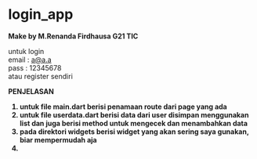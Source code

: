 # login_app

<b>Make by M.Renanda Firdhausa G21 TIC</b>

untuk login <br />
email : a@a.a <br />
pass : 12345678 <br />
atau register sendiri<br/>

<b>PENJELASAN<br/>
  1. untuk file main.dart berisi penamaan route dari page yang ada<br/>
  2. untuk file userdata.dart berisi data dari user disimpan menggunakan list dan juga berisi method untuk mengecek dan menambahkan data<br/>
  3. pada direktori widgets berisi widget yang akan sering saya gunakan, biar mempermudah aja<br/>
  4. 
  

